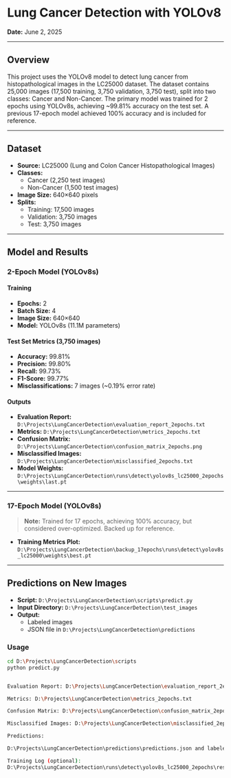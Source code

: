 # Lung Cancer Detection with YOLOv8

**Date:** June 2, 2025  

---

## Overview

This project uses the YOLOv8 model to detect lung cancer from histopathological images in the LC25000 dataset. The dataset contains 25,000 images (17,500 training, 3,750 validation, 3,750 test), split into two classes: Cancer and Non-Cancer. The primary model was trained for 2 epochs using YOLOv8s, achieving ~99.81% accuracy on the test set. A previous 17-epoch model achieved 100% accuracy and is included for reference.

---

## Dataset

- **Source:** LC25000 (Lung and Colon Cancer Histopathological Images)  
- **Classes:**  
  - Cancer (2,250 test images)  
  - Non-Cancer (1,500 test images)  
- **Image Size:** 640×640 pixels  
- **Splits:**  
  - Training: 17,500 images  
  - Validation: 3,750 images  
  - Test: 3,750 images  

---

## Model and Results

### 2-Epoch Model (YOLOv8s)

#### Training
- **Epochs:** 2  
- **Batch Size:** 4  
- **Image Size:** 640×640  
- **Model:** YOLOv8s (11.1M parameters)  

#### Test Set Metrics (3,750 images)
- **Accuracy:** 99.81%  
- **Precision:** 99.80%  
- **Recall:** 99.73%  
- **F1-Score:** 99.77%  
- **Misclassifications:** 7 images (~0.19% error rate)  

#### Outputs
- **Evaluation Report:** `D:\Projects\LungCancerDetection\evaluation_report_2epochs.txt`  
- **Metrics:** `D:\Projects\LungCancerDetection\metrics_2epochs.txt`  
- **Confusion Matrix:** `D:\Projects\LungCancerDetection\confusion_matrix_2epochs.png`  
- **Misclassified Images:** `D:\Projects\LungCancerDetection\misclassified_2epochs.txt`  
- **Model Weights:** `D:\Projects\LungCancerDetection\runs\detect\yolov8s_lc25000_2epochs\weights\last.pt`  

---

### 17-Epoch Model (YOLOv8s)

> **Note:** Trained for 17 epochs, achieving 100% accuracy, but considered over-optimized. Backed up for reference.

- **Training Metrics Plot:**  
  `D:\Projects\LungCancerDetection\backup_17epochs\runs\detect\yolov8s_lc25000\weights\best.pt`

---

## Predictions on New Images

- **Script:** `D:\Projects\LungCancerDetection\scripts\predict.py`  
- **Input Directory:** `D:\Projects\LungCancerDetection\test_images`  
- **Output:**  
  - Labeled images  
  - JSON file in `D:\Projects\LungCancerDetection\predictions`  

### Usage

```bash
cd D:\Projects\LungCancerDetection\scripts
python predict.py


Evaluation Report: D:\Projects\LungCancerDetection\evaluation_report_2epochs.txt

Metrics: D:\Projects\LungCancerDetection\metrics_2epochs.txt

Confusion Matrix: D:\Projects\LungCancerDetection\confusion_matrix_2epochs.png

Misclassified Images: D:\Projects\LungCancerDetection\misclassified_2epochs.txt

Predictions:

D:\Projects\LungCancerDetection\predictions\predictions.json and labeled images

Training Log (optional):
D:\Projects\LungCancerDetection\runs\detect\yolov8s_lc25000_2epochs\results.csv